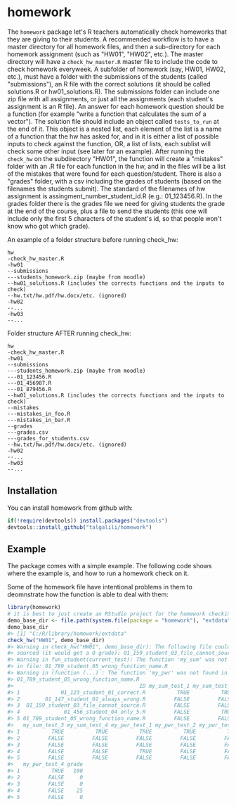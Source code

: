 
<!-- README.md is generated from README.Rmd. Please edit that file -->
homework
========

The `homework` package let's R teachers automatically check homeworks that they are giving to their students. A recommended workflow is to have a master directory for all homework files, and then a sub-directory for each homework assignment (such as "HW01", "HW02", etc.). The master directory will have a `check_hw_master.R` master file to include the code to check homework everyweek. A subfolder of homework (say, HW01, HW02, etc.), must have a folder with the submissions of the students (called "submissions"), an R file with the correct solutions (it should be called solutions.R or hw01\_solutions.R). The submissions folder can include one zip file with all assignments, or just all the assignments (each student's assignment is an R file). An answer for each homework question should be a function (for example "write a function that calculates the sum of a vector"). The solution file should include an object called `tests_to_run` at the end of it. This object is a nested list, each element of the list is a name of a function that the hw has asked for, and in it is either a list of possible inputs to check against the function, OR, a list of lists, each sublist will check some other input (see later for an example). After running the `check_hw` on the subdirectory "HW01", the function will create a "mistakes" folder with an .R file for each function in the hw, and in the files will be a list of the mistakes that were found for each question/student. There is also a "grades" folder, with a csv including the grades of students (based on the filenames the students submit). The standard of the filenames of hw assignment is assingment\_number\_student\_id.R (e.g.: 01\_123456.R). In the grades folder there is the grades file we need for giving students the grade at the end of the course, plus a file to send the students (this one will include only the first 5 characters of the student's id, so that people won't know who got which grade).

An example of a folder structure before running check\_hw:

    hw
    -check_hw_master.R
    -hw01
    --submissions
    ---students_homework.zip (maybe from moodle)
    --hw01_solutions.R (includes the corrects functions and the inputs to check)
    --hw.txt/hw.pdf/hw.docx/etc. (ignored)
    -hw02
    --...
    -hw03
    --...

Folder structure AFTER running check\_hw:

    hw
    -check_hw_master.R
    -hw01
    --submissions
    ---students_homework.zip (maybe from moodle)
    ---01_123456.R
    ---01_456987.R
    ---01_879456.R
    --hw01_solutions.R (includes the corrects functions and the inputs to check)
    --mistakes
    ---mistakes_in_foo.R
    ---mistakes_in_bar.R
    --grades
    ---grades.csv
    ---grades_for_students.csv
    --hw.txt/hw.pdf/hw.docx/etc. (ignored)
    -hw02
    --...
    -hw03
    --...

Installation
------------

You can install homework from github with:

``` r
if(!require(devtools)) install.packages("devtools")
devtools::install_github("talgalili/homework")
```

Example
-------

The package comes with a simple example. The following code shows where the example is, and how to run a homework check on it.

Some of the homework file have intentional problems in them to deomnstrate how the function is able to deal with them:

``` r
library(homework)
# it is best to just create an RStudio project for the homework checking of a course...
demo_base_dir <- file.path(system.file(package = "homework"), "extdata")
demo_base_dir
#> [1] "C:/R/library/homework/extdata"
check_hw("HW01", demo_base_dir)
#> Warning in check_hw("HW01", demo_base_dir): The following file could not be
#> sourced (it would get a 0 grade): 01_159_student_03_file_cannot_source.R
#> Warning in fun_student(current_test): The function 'my_sum' was not found
#> in file: 01_789_student_05_wrong_function_name.R
#> Warning in (function (...) : The function 'my_pwr' was not found in file:
#> 01_789_student_05_wrong_function_name.R
#>                                        ID my_sum_test_1 my_sum_test_2
#> 1             01_123_student_01_correct.R          TRUE          TRUE
#> 2        01_147_student_02_always_wrong.R         FALSE         FALSE
#> 3  01_159_student_03_file_cannot_source.R         FALSE         FALSE
#> 4              01_456_student_04_only_5.R         FALSE          TRUE
#> 5 01_789_student_05_wrong_function_name.R         FALSE         FALSE
#>   my_sum_test_3 my_sum_test_4 my_pwr_test_1 my_pwr_test_2 my_pwr_test_3
#> 1          TRUE          TRUE          TRUE          TRUE          TRUE
#> 2         FALSE         FALSE         FALSE         FALSE         FALSE
#> 3         FALSE         FALSE         FALSE         FALSE         FALSE
#> 4         FALSE         FALSE          TRUE         FALSE         FALSE
#> 5         FALSE         FALSE         FALSE         FALSE         FALSE
#>   my_pwr_test_4 grade
#> 1          TRUE   100
#> 2         FALSE     0
#> 3         FALSE     0
#> 4         FALSE    25
#> 5         FALSE     0
```
